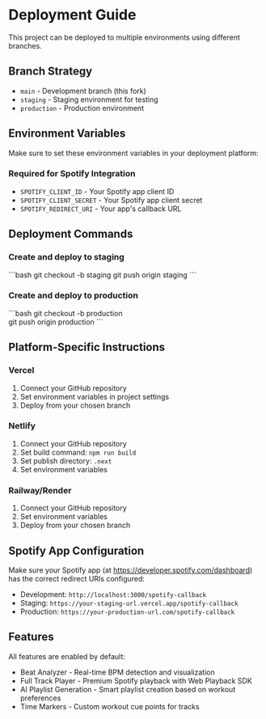 # Deployment Guide

This project can be deployed to multiple environments using different branches.

## Branch Strategy

- `main` - Development branch (this fork)
- `staging` - Staging environment for testing
- `production` - Production environment

## Environment Variables

Make sure to set these environment variables in your deployment platform:

### Required for Spotify Integration
- `SPOTIFY_CLIENT_ID` - Your Spotify app client ID
- `SPOTIFY_CLIENT_SECRET` - Your Spotify app client secret  
- `SPOTIFY_REDIRECT_URI` - Your app's callback URL

## Deployment Commands

### Create and deploy to staging
\`\`\`bash
git checkout -b staging
git push origin staging
\`\`\`

### Create and deploy to production
\`\`\`bash
git checkout -b production  
git push origin production
\`\`\`

## Platform-Specific Instructions

### Vercel
1. Connect your GitHub repository
2. Set environment variables in project settings
3. Deploy from your chosen branch

### Netlify
1. Connect your GitHub repository
2. Set build command: `npm run build`
3. Set publish directory: `.next`
4. Set environment variables

### Railway/Render
1. Connect your GitHub repository
2. Set environment variables
3. Deploy from your chosen branch

## Spotify App Configuration

Make sure your Spotify app (at https://developer.spotify.com/dashboard) has the correct redirect URIs configured:

- Development: `http://localhost:3000/spotify-callback`
- Staging: `https://your-staging-url.vercel.app/spotify-callback`
- Production: `https://your-production-url.com/spotify-callback`

## Features

All features are enabled by default:
- Beat Analyzer - Real-time BPM detection and visualization
- Full Track Player - Premium Spotify playback with Web Playback SDK
- AI Playlist Generation - Smart playlist creation based on workout preferences
- Time Markers - Custom workout cue points for tracks
